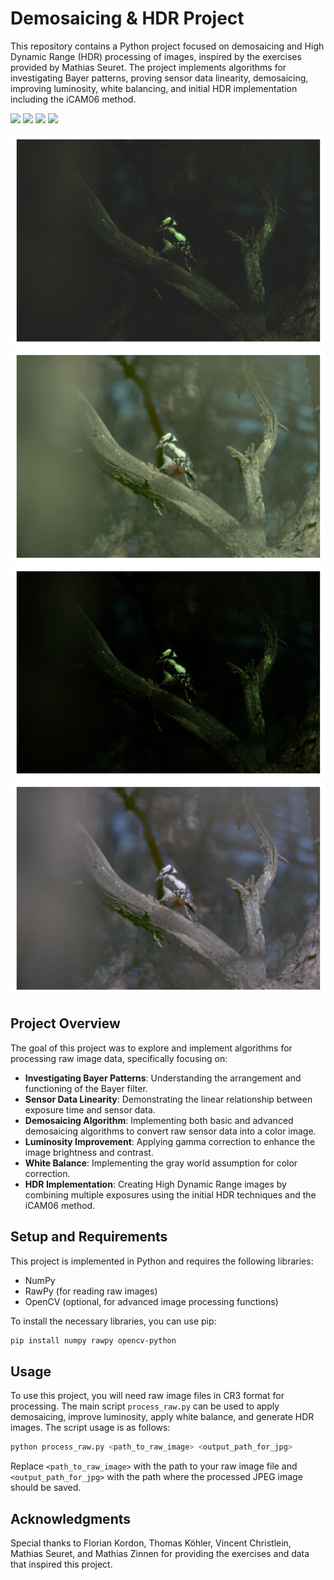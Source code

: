 # Demosaicing & HDR Project

This repository contains a Python project focused on demosaicing and High Dynamic Range (HDR) processing of images, inspired by the exercises provided by Mathias Seuret. The project implements algorithms for investigating Bayer patterns, proving sensor data linearity, demosaicing, improving luminosity, white balancing, and initial HDR implementation including the iCAM06 method.

<p float="left">
  <img src="images/photo1.jpg" width="100" /> <!-- Adjust width as needed -->
  <img src="images/photo2.jpg" width="100" /> <!-- Adjust width as needed -->
  <img src="images/photo3.jpg" width="100" /> <!-- Adjust width as needed -->
  <img src="images/photo4.jpg" width="100" /> <!-- Adjust width as needed -->
</p>


![Example Image](results/1.png)![Example Image](results/2.png)![Example Image](results/3.png)![Example Image](results/4.png)


## Project Overview

The goal of this project was to explore and implement algorithms for processing raw image data, specifically focusing on:

- **Investigating Bayer Patterns**: Understanding the arrangement and functioning of the Bayer filter.
- **Sensor Data Linearity**: Demonstrating the linear relationship between exposure time and sensor data.
- **Demosaicing Algorithm**: Implementing both basic and advanced demosaicing algorithms to convert raw sensor data into a color image.
- **Luminosity Improvement**: Applying gamma correction to enhance the image brightness and contrast.
- **White Balance**: Implementing the gray world assumption for color correction.
- **HDR Implementation**: Creating High Dynamic Range images by combining multiple exposures using the initial HDR techniques and the iCAM06 method.

## Setup and Requirements

This project is implemented in Python and requires the following libraries:

- NumPy
- RawPy (for reading raw images)
- OpenCV (optional, for advanced image processing functions)

To install the necessary libraries, you can use pip:

```bash
pip install numpy rawpy opencv-python
```

## Usage

To use this project, you will need raw image files in CR3 format for processing. The main script `process_raw.py` can be used to apply demosaicing, improve luminosity, apply white balance, and generate HDR images. The script usage is as follows:

```bash
python process_raw.py <path_to_raw_image> <output_path_for_jpg>
```

Replace `<path_to_raw_image>` with the path to your raw image file and `<output_path_for_jpg>` with the path where the processed JPEG image should be saved. 


## Acknowledgments

Special thanks to Florian Kordon, Thomas Köhler, Vincent Christlein, Mathias Seuret, and Mathias Zinnen for providing the exercises and data that inspired this project.
